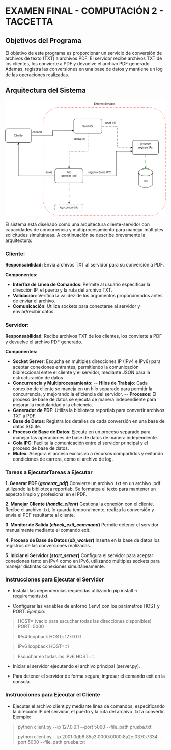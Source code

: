 # **EXAMEN FINAL - COMPUTACIÓN 2 - TACCETTA**

## Objetivos del Programa

El objetivo de este programa es proporcionar un servicio de conversión de archivos de texto (TXT) a archivos PDF. El servidor recibe archivos TXT de los clientes, los convierte a PDF y devuelve el archivo PDF generado. Además, registra las conversiones en una base de datos y mantiene un log de las operaciones realizadas.

## Arquitectura del Sistema
![plot](./arquitectura.png)

El sistema está diseñado como una arquitectura cliente-servidor con capacidades de concurrencia y multiprocesamiento para manejar múltiples solicitudes simultáneas. A continuación se describe brevemente la arquitectura:

### Cliente:
**Responsabilidad:** Envía archivos TXT al servidor para su conversión a PDF.

**Componentes**:
- **Interfaz de Línea de Comandos**: Permite al usuario especificar la dirección IP, el puerto y la ruta del archivo TXT.
- **Validación**: Verifica la validez de los argumentos proporcionados antes de enviar el archivo.
- **Comunicación**: Utiliza sockets para conectarse al servidor y enviar/recibir datos.

### Servidor:
**Responsabilidad**: Recibe archivos TXT de los clientes, los convierte a PDF y devuelve el archivo PDF generado.

**Componentes:**
- **Socket Server**: Escucha en múltiples direcciones IP (IPv4 e IPv6) para aceptar conexiones entrantes, permitiendo la comunicación bidireccional entre el cliente y el servidor, mediante JSON para la estructuración de datos
- **Concurrencia y Multiprocesamiento:**
-- **Hilos de Trabajo**: Cada conexión de cliente se maneja en un hilo separado para permitir la concurrencia, y mejorando la eficiencia del servidor.
-- **Procesos**: El proceso de base de datos se ejecuta de manera independiente para mejorar la modularidad y la eficiencia.
- **Generador de PDF**: Utiliza la biblioteca reportlab para convertir archivos TXT a PDF.
- **Base de Datos**: Registra los detalles de cada conversión en una base de datos SQLite.
- **Proceso de Base de Datos**: Ejecuta en un proceso separado para manejar las operaciones de base de datos de manera independiente.
- **Cola IPC**: Facilita la comunicación entre el servidor principal y el proceso de base de datos.
- **Mutex**: Asegura el acceso exclusivo a recursos compartidos y evitando condiciones de carrera, como el archivo de log.

### Tareas a EjecutarTareas a Ejecutar
**1. Generar PDF (*generar_pdf*)**
Convierte un archivo .txt en un archivo .pdf utilizando la biblioteca reportlab. Se formatea el texto para mantener un aspecto limpio y profesional en el PDF.

**2. Manejar Cliente (*handle_client*)**
Gestiona la conexión con el cliente. Recibe el archivo .txt, lo guarda temporalmente, realiza la conversión y envía el PDF resultante al cliente.

**3. Monitor de Salida (*check_exit_command*)**
Permite detener el servidor manualmente mediante el comando exit.

**4. Proceso de Base de Datos (*db_worker*)**
Inserta en la base de datos los registros de las conversiones realizadas.

**5. Iniciar el Servidor (*start_server*)**
Configura el servidor para aceptar conexiones tanto en IPv4 como en IPv6, utilizando múltiples sockets para manejar distintas conexiones simultáneamente.

### Instrucciones para Ejecutar el Servidor
- Instalar las dependencias requeridas utilizando pip install -r requirements.txt.

- Configurar las variables de entorno (.env) con los parámetros HOST y PORT.
*Ejemplo*:

> HOST= (vacio para escuchar todas las direcciones disponibles)
> PORT=5000

> IPv4 loopback
> HOST=127.0.0.1

> IPv6 loopback
> HOST=::1

> Escuchar en todas las IPv6
> HOST=::

- Iniciar el servidor ejecutando el archivo principal (server.py).

- Para detener el servidor de forma segura, ingresar el comando exit en la consola.

### Instrucciones para Ejecutar el Cliente

- Ejecutar el archivo client.py mediante linea de comandos, especificando la dirección IP del servidor, el puerto y la ruta del archivo .txt a convertir. Ejemplo:

> python client.py --ip 127.0.0.1 --port 5000 --file_path prueba.txt
> 
> python client.py --ip 2001:0db8:85a3:0000:0000:8a2e:0370:7334 --port 5000 --file_path prueba.txt

